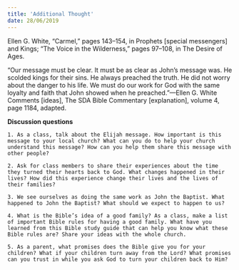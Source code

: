 ```yaml
---
title: 'Additional Thought'
date: 28/06/2019
---
```


Ellen G. White, “Carmel,” pages 143–154, in Prophets [special messengers] and Kings; “The Voice in the Wilderness,” pages 97–108, in The Desire of Ages.

“Our message must be clear. It must be as clear as John’s message was. He scolded kings for their sins. He always preached the truth. He did not worry about the danger to his life. We must do our work for God with the same loyalty and faith that John showed when he preached.”—Ellen G. White Comments [ideas], The SDA Bible Commentary [explanation], volume 4, page 1184, adapted.

**Discussion questions**

`1. As a class, talk about the Elijah message. How important is this message to your local church? What can you do to help your church understand this message? How can you help them share this message with other people?`

`2. Ask for class members to share their experiences about the time they turned their hearts back to God. What changes happened in their lives? How did this experience change their lives and the lives of their families?`

`3. We see ourselves as doing the same work as John the Baptist. What happened to John the Baptist? What should we expect to happen to us?`

`4. What is the Bible’s idea of a good family? As a class, make a list of important Bible rules for having a good family. What have you learned from this Bible study guide that can help you know what these Bible rules are? Share your ideas with the whole church.`

`5. As a parent, what promises does the Bible give you for your children? What if your children turn away from the Lord? What promises can you trust in while you ask God to turn your children back to Him?`